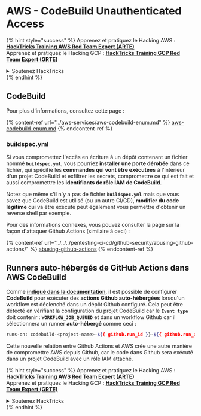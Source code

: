 # AWS - CodeBuild Unauthenticated Access

{% hint style="success" %}
Apprenez et pratiquez le Hacking AWS :<img src="/.gitbook/assets/image.png" alt="" data-size="line">[**HackTricks Training AWS Red Team Expert (ARTE)**](https://training.hacktricks.xyz/courses/arte)<img src="/.gitbook/assets/image.png" alt="" data-size="line">\
Apprenez et pratiquez le Hacking GCP : <img src="/.gitbook/assets/image (2).png" alt="" data-size="line">[**HackTricks Training GCP Red Team Expert (GRTE)**<img src="/.gitbook/assets/image (2).png" alt="" data-size="line">](https://training.hacktricks.xyz/courses/grte)

<details>

<summary>Soutenez HackTricks</summary>

* Consultez les [**plans d'abonnement**](https://github.com/sponsors/carlospolop) !
* **Rejoignez le** 💬 [**groupe Discord**](https://discord.gg/hRep4RUj7f) ou le [**groupe telegram**](https://t.me/peass) ou **suivez-nous** sur **Twitter** 🐦 [**@hacktricks\_live**](https://twitter.com/hacktricks\_live)**.**
* **Partagez des astuces de hacking en soumettant des PRs aux dépôts github** [**HackTricks**](https://github.com/carlospolop/hacktricks) et [**HackTricks Cloud**](https://github.com/carlospolop/hacktricks-cloud).

</details>
{% endhint %}

## CodeBuild

Pour plus d'informations, consultez cette page :

{% content-ref url="../aws-services/aws-codebuild-enum.md" %}
[aws-codebuild-enum.md](../aws-services/aws-codebuild-enum.md)
{% endcontent-ref %}

### buildspec.yml

Si vous compromettez l'accès en écriture à un dépôt contenant un fichier nommé **`buildspec.yml`**, vous pourriez **installer une porte dérobée** dans ce fichier, qui spécifie les **commandes qui vont être exécutées** à l'intérieur d'un projet CodeBuild et exfiltrer les secrets, compromettre ce qui est fait et aussi compromettre les **identifiants de rôle IAM de CodeBuild**.

Notez que même s'il n'y a pas de fichier **`buildspec.yml`** mais que vous savez que CodeBuild est utilisé (ou un autre CI/CD), **modifier du code légitime** qui va être exécuté peut également vous permettre d'obtenir un reverse shell par exemple.

Pour des informations connexes, vous pouvez consulter la page sur la façon d'attaquer Github Actions (similaire à ceci) :

{% content-ref url="../../../pentesting-ci-cd/github-security/abusing-github-actions/" %}
[abusing-github-actions](../../../pentesting-ci-cd/github-security/abusing-github-actions/)
{% endcontent-ref %}

## Runners auto-hébergés de GitHub Actions dans AWS CodeBuild <a href="#action-runner" id="action-runner"></a>

Comme [**indiqué dans la documentation**](https://docs.aws.amazon.com/codebuild/latest/userguide/action-runner.html), il est possible de configurer **CodeBuild** pour exécuter des **actions Github auto-hébergées** lorsqu'un workflow est déclenché dans un dépôt Github configuré. Cela peut être détecté en vérifiant la configuration du projet CodeBuild car le **`Event type`** doit contenir : **`WORKFLOW_JOB_QUEUED`** et dans un workflow Github car il sélectionnera un runner **auto-hébergé** comme ceci :
```bash
runs-on: codebuild-<project-name>-${{ github.run_id }}-${{ github.run_attempt }}
```
Cette nouvelle relation entre Github Actions et AWS crée une autre manière de compromettre AWS depuis Github, car le code dans Github sera exécuté dans un projet CodeBuild avec un rôle IAM attaché.

{% hint style="success" %}
Apprenez et pratiquez le Hacking AWS :<img src="/.gitbook/assets/image.png" alt="" data-size="line">[**HackTricks Training AWS Red Team Expert (ARTE)**](https://training.hacktricks.xyz/courses/arte)<img src="/.gitbook/assets/image.png" alt="" data-size="line">\
Apprenez et pratiquez le Hacking GCP : <img src="/.gitbook/assets/image (2).png" alt="" data-size="line">[**HackTricks Training GCP Red Team Expert (GRTE)**<img src="/.gitbook/assets/image (2).png" alt="" data-size="line">](https://training.hacktricks.xyz/courses/grte)

<details>

<summary>Soutenez HackTricks</summary>

* Consultez les [**plans d'abonnement**](https://github.com/sponsors/carlospolop) !
* **Rejoignez le** 💬 [**groupe Discord**](https://discord.gg/hRep4RUj7f) ou le [**groupe telegram**](https://t.me/peass) ou **suivez-nous** sur **Twitter** 🐦 [**@hacktricks\_live**](https://twitter.com/hacktricks\_live)**.**
* **Partagez des astuces de hacking en soumettant des PRs aux** [**repos github HackTricks**](https://github.com/carlospolop/hacktricks) et [**HackTricks Cloud**](https://github.com/carlospolop/hacktricks-cloud).

</details>
{% endhint %}
